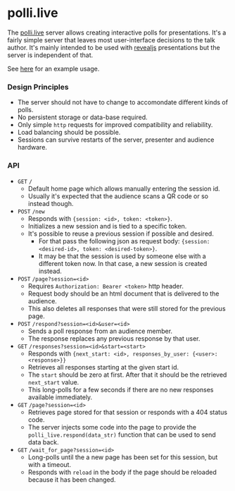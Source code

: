 # polli.live

The [polli.live](https://polli.live) server allows creating interactive polls for presentations. It's a fairly simple server that leaves most user-interface decisions to the talk author. It's mainly intended to be used with [revealjs](https://revealjs.com/) presentations but the server is independent of that.

See [here](https://github.com/JacquesLucke/evaluating_geometry_nodes_talk) for an example usage.

### Design Principles

- The server should not have to change to accomondate different kinds of polls.
- No persistent storage or data-base required.
- Only simple `http` requests for improved compatibility and reliability.
- Load balancing should be possible.
- Sessions can survive restarts of the server, presenter and audience hardware.

### API

- `GET` `/`
  - Default home page which allows manually entering the session id.
  - Usually it's expected that the audience scans a QR code or so instead though.
- `POST` `/new`
  - Responds with `{session: <id>, token: <token>}`.
  - Initializes a new session and is tied to a specific token.
  - It's possible to reuse a previous session if possible and desired.
    - For that pass the following json as request body: `{session: <desired-id>, token: <desired-token>}`.
    - It may be that the session is used by someone else with a different token now. In that case, a new session is created instead.
- `POST` `/page?session=<id>`
  - Requires `Authorization: Bearer <token>` http header.
  - Request body should be an html document that is delivered to the audience.
  - This also deletes all responses that were still stored for the previous page.
- `POST` `/respond?session=<id>&user=<id>`
  - Sends a poll response from an audience member.
  - The response replaces any previous response by that user.
- `GET` `/responses?session=<id>&start=<start>`
  - Responds with `{next_start: <id>, responses_by_user: {<user>: <response>}}`
  - Retrieves all responses starting at the given start id.
  - The `start` should be zero at first. After that it should be the retrieved `next_start` value.
  - This long-polls for a few seconds if there are no new responses available immediately.
- `GET` `/page?session=<id>`
  - Retrieves page stored for that session or responds with a 404 status code.
  - The server injects some code into the page to provide the `polli_live.respond(data_str)` function that can be used to send data back.
- `GET` `/wait_for_page?session=<id>`
  - Long-polls until the a new page has been set for this session, but with a timeout.
  - Responds with `reload` in the body if the page should be reloaded because it has been changed.
